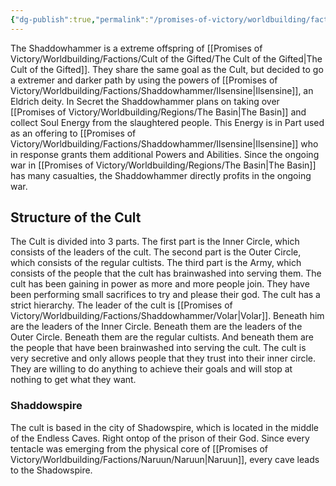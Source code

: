 ```yaml
---
{"dg-publish":true,"permalink":"/promises-of-victory/worldbuilding/factions/shaddowhammer/the-shaddowhammer/","title":"The Shaddowhammer","noteIcon":"Faction","created":"2023-01-25T02:26:54.230+01:00","updated":"2023-03-29T21:32:13.338+02:00"}
---
```


The Shaddowhammer is a extreme offspring of [[Promises of Victory/Worldbuilding/Factions/Cult of the Gifted/The Cult of the Gifted\|The Cult of the Gifted]]. They share the same goal as the Cult, but decided to go a extremer and darker path by using the powers of [[Promises of Victory/Worldbuilding/Factions/Shaddowhammer/Ilsensine\|Ilsensine]], an Eldrich deity. 
In Secret the Shaddowhammer plans on taking over [[Promises of Victory/Worldbuilding/Regions/The Basin\|The Basin]] and collect Soul Energy from the slaughtered people. This Energy is in Part used as an offering to [[Promises of Victory/Worldbuilding/Factions/Shaddowhammer/Ilsensine\|Ilsensine]] who in response grants them additional Powers and Abilities.
Since the ongoing war in [[Promises of Victory/Worldbuilding/Regions/The Basin\|The Basin]] has many casualties, the Shaddowhammer directly profits in the ongoing war.


## Structure of the Cult

The Cult is divided into 3 parts. The first part is the Inner Circle, which consists of the leaders of the cult. The second part is the Outer Circle, which consists of the regular cultists. The third part is the Army, which consists of the people that the cult has brainwashed into serving them. The cult has been gaining in power as more and more people join. They have been performing small sacrifices to try and please their god.
The cult has a strict hierarchy. The leader of the cult is [[Promises of Victory/Worldbuilding/Factions/Shaddowhammer/Volar\|Volar]]. Beneath him are the leaders of the Inner Circle. Beneath them are the leaders of the Outer Circle. Beneath them are the regular cultists. And beneath them are the people that have been brainwashed into serving the cult.
The cult is very secretive and only allows people that they trust into their inner circle. They are willing to do anything to achieve their goals and will stop at nothing to get what they want.

### Shaddowspire

The cult is based in the city of Shadowspire, which is located in the middle of the Endless Caves. Right ontop of the prison of their God. Since every tentacle was emerging from the physical core of [[Promises of Victory/Worldbuilding/Factions/Naruun/Naruun\|Naruun]], every cave leads to the Shadowspire.
